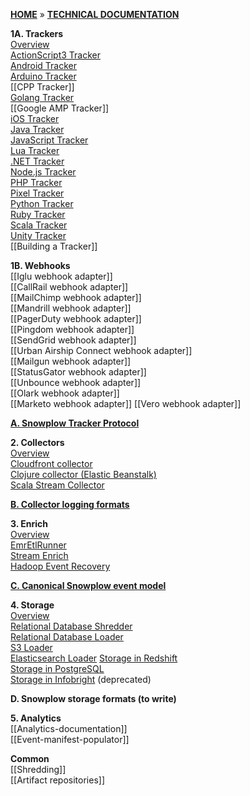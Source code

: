 [**HOME**](Home) » [**TECHNICAL DOCUMENTATION**](Snowplow-technical-documentation)

**1A. Trackers**  
[Overview](trackers)  
[ActionScript3 Tracker](ActionScript3-Tracker)  
[Android Tracker](Android-Tracker)  
[Arduino Tracker](Arduino-Tracker)  
[[CPP Tracker]]  
[Golang Tracker](Golang-tracker)  
[[Google AMP Tracker]]  
[iOS Tracker](iOS-Tracker)  
[Java Tracker](Java-Tracker)   
[JavaScript Tracker](javascript-tracker)  
[Lua Tracker](Lua-Tracker)  
[.NET Tracker](.NET-Tracker)  
[Node.js Tracker](Node.js-Tracker)  
[PHP Tracker](PHP-Tracker)  
[Pixel Tracker](pixel-tracker)  
[Python Tracker](Python-Tracker)  
[Ruby Tracker](Ruby-Tracker)  
[Scala Tracker](Scala-Tracker)  
[Unity Tracker](Unity-Tracker)  
[[Building a Tracker]]

**1B. Webhooks**  
[[Iglu webhook adapter]]  
[[CallRail webhook adapter]]  
[[MailChimp webhook adapter]]  
[[Mandrill webhook adapter]]  
[[PagerDuty webhook adapter]]  
[[Pingdom webhook adapter]]  
[[SendGrid webhook adapter]]  
[[Urban Airship Connect webhook adapter]]  
[[Mailgun webhook adapter]]  
[[StatusGator webhook adapter]]  
[[Unbounce webhook adapter]]  
[[Olark webhook adapter]]  
[[Marketo webhook adapter]]
[[Vero webhook adapter]]

**[A. Snowplow Tracker Protocol](snowplow-tracker-protocol)**  

**2. Collectors**  
[Overview](collectors)  
[Cloudfront collector](cloudfront-collector)  
[Clojure collector (Elastic Beanstalk)](Clojure-collector)   
[Scala Stream Collector](Scala-stream-collector)  

**[B. Collector logging formats](Collector-logging-formats)**  

**3. Enrich**  
[Overview](Enrichment)  
[EmrEtlRunner](EmrEtlRunner)  
[Stream Enrich](Stream-Enrich)  
[Hadoop Event Recovery](Hadoop-Event-Recovery)  

**[C. Canonical Snowplow event model](canonical-event-model)**  

**4. Storage**  
[Overview](Storage-documentation)  
[Relational Database Shredder](Relational-Database-Shredder)  
[Relational Database Loader](Relational-Database-Loader)   
[S3 Loader](S3-loader)  
[Elasticsearch Loader](Elasticsearch-Loader)
[Storage in Redshift](amazon-redshift-storage)  
[Storage in PostgreSQL](postgresql-storage)  
[Storage in Infobright](infobright-storage) (deprecated)  

**D. Snowplow storage formats (to write)**

**5. Analytics**  
[[Analytics-documentation]]  
[[Event-manifest-populator]]  

**Common**  
[[Shredding]]  
[[Artifact repositories]]  
